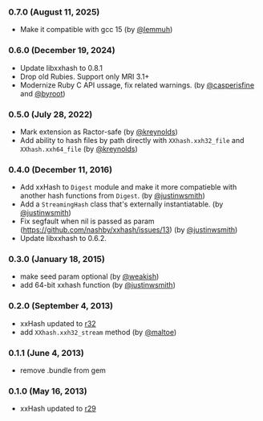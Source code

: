 ### 0.7.0 (August 11, 2025)
  * Make it compatible with gcc 15 (by [@lemmuh](https://github.com/lemmuh))
    
### 0.6.0 (December 19, 2024)
  * Update libxxhash to 0.8.1
  * Drop old Rubies. Support only MRI 3.1+
  * Modernize Ruby C API ussage, fix related warnings. (by [@casperisfine](https://github.com/casperisfine) and [@byroot](https://github.com/byroot))

### 0.5.0 (July 28, 2022)
  * Mark extension as Ractor-safe (by [@kreynolds](https://github.com/kreynolds))
  * Add ability to hash files by path directly with `XXhash.xxh32_file` and `XXhash.xxh64_file` (by [@kreynolds](https://github.com/kreynolds))

### 0.4.0 (December 11, 2016)
  * Add xxHash to `Digest` module and make it more compatieble
    with another hash functions from `Digest`. (by [@justinwsmith](https://github.com/justinwsmith))
  * Add a `StreamingHash` class that's externally instantiatable. (by [@justinwsmith](https://github.com/justinwsmith))
  * Fix segfault when nil is passed as param (https://github.com/nashby/xxhash/issues/13) (by [@justinwsmith](https://github.com/justinwsmith))
  * Update libxxhash to 0.6.2.

### 0.3.0 (January 18, 2015)
  * make seed param optional (by [@weakish](https://github.com/weakish))
  * add 64-bit xxhash function (by [@justinwsmith](https://github.com/justinwsmith))

### 0.2.0 (September 4, 2013)
  * xxHash updated to [r32](https://code.google.com/p/xxhash/source/detail?r=32)
  * add `XXhash.xxh32_stream` method (by [@maltoe](https://github.com/maltoe))

### 0.1.1 (June 4, 2013)
  * remove .bundle from gem

### 0.1.0 (May 16, 2013)
  * xxHash updated to [r29](https://code.google.com/p/xxhash/source/detail?r=29)
